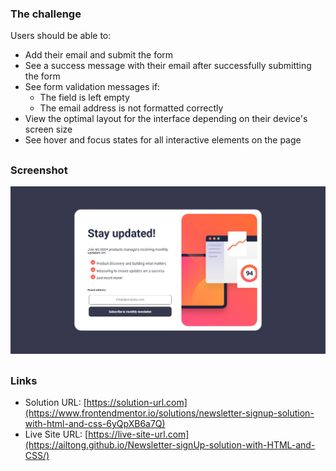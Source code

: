 ### The challenge

Users should be able to:

- Add their email and submit the form
- See a success message with their email after successfully submitting the form
- See form validation messages if:
  - The field is left empty
  - The email address is not formatted correctly
- View the optimal layout for the interface depending on their device's screen size
- See hover and focus states for all interactive elements on the page
##
### Screenshot
![](./screenshot.jpg)
##
### Links

- Solution URL: [https://solution-url.com](https://www.frontendmentor.io/solutions/newsletter-signup-solution-with-html-and-css-6yQpXB6a7Q)
- Live Site URL: [https://live-site-url.com](https://ailtong.github.io/Newsletter-signUp-solution-with-HTML-and-CSS/)
